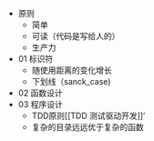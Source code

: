 - 原则
	- 简单
	- 可读（代码是写给人的）
	- 生产力
- 01 标识符
	- 随使用距离的变化增长
	- 下划线（sanck_case)
- 02 函数设计
- 03 程序设计
	- TDD原则[[TDD 测试驱动开发]]‘
	- 复杂的目录远远优于复杂的函数